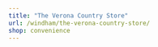 ```yaml
---
title: "The Verona Country Store"
url: /windham/the-verona-country-store/
shop: convenience
---
```

